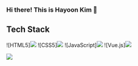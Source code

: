 ### Hi there! This is Hayoon Kim 👋

## Tech Stack
<picture>
  ![HTML5]<img src="https://img.shields.io/badge/HTML5-E34F26?style=flat&logo=HTML5&logoColor=white" />
</picture>
<picture>
  ![CSS5]<img src="https://img.shields.io/badge/CSS3-1572B6?style=flat&logo=CSS5&logoColor=white" />
</picture>
<picture>
  ![JavaScript]<img src="https://img.shields.io/badge/JavaScript-F7DF1E?style=flat&logo=JavaScript&logoColor=white" />
</picture>
<picture>
  ![Vue.js]<img src="https://img.shields.io/badge/Vue.js-4FC08D?style=flat&logo=Vue.js&logoColor=white" />
</picture>


<img src="https://github-readme-stats.vercel.app/api/top-langs/?username=hayoon-kim&layout=compact"><br><br>

<!--
**hayoon-kim/hayoon-kim** is a ✨ _special_ ✨ repository because its `README.md` (this file) appears on your GitHub profile.

Here are some ideas to get you started:

- 🔭 I’m currently working on ...
- 🌱 I’m currently learning ...
- 👯 I’m looking to collaborate on ...
- 🤔 I’m looking for help with ...
- 💬 Ask me about ...
- 📫 How to reach me: ...
- 😄 Pronouns: ...
- ⚡ Fun fact: ...
-->
